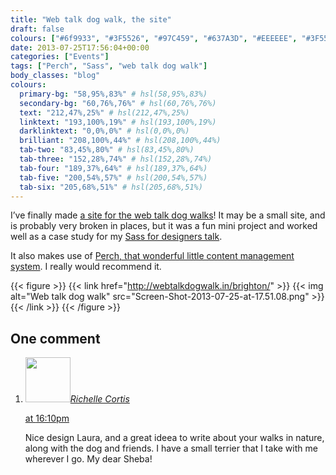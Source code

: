 ```yaml
---
title: "Web talk dog walk, the site"
draft: false
colours: ["#6f9933", "#3F5526", "#97C459", "#637A3D", "#EEEEEE", "#3F5526", "#637A3D"]
date: 2013-07-25T17:56:04+00:00
categories: ["Events"]
tags: ["Perch", "Sass", "web talk dog walk"]
body_classes: "blog"
colours:
  primary-bg: "58,95%,83%" # hsl(58,95%,83%)
  secondary-bg: "60,76%,76%" # hsl(60,76%,76%)
  text: "212,47%,25%" # hsl(212,47%,25%)
  linktext: "193,100%,19%" # hsl(193,100%,19%)
  darklinktext: "0,0%,0%" # hsl(0,0%,0%)
  brilliant: "208,100%,44%" # hsl(208,100%,44%)
  tab-two: "83,45%,80%" # hsl(83,45%,80%)
  tab-three: "152,28%,74%" # hsl(152,28%,74%)
  tab-four: "189,37%,64%" # hsl(189,37%,64%)
  tab-five: "200,54%,57%" # hsl(200,54%,57%)
  tab-six: "205,68%,51%" # hsl(205,68%,51%)
---
```


I’ve finally made [a site for the web talk dog walks](http://webtalkdogwalk.in/brighton/)! It may be a small site, and is probably very broken in places, but it was a fun mini project and worked well as a case study for my [Sass for designers talk](http://environmentsforhumans.com/2013/css-summit/).

It also makes use of [Perch, that wonderful little content management system](http://grabaperch.com/). I really would recommend it.

{{< figure >}}
  {{< link href="http://webtalkdogwalk.in/brighton/" >}}
  	{{< img alt="Web talk dog walk" src="Screen-Shot-2013-07-25-at-17.51.08.png" >}}
  {{< /link >}}
{{< /figure >}}

## One comment

<ol class="commentlist">
	<li class="comment even thread-even depth-1" id="li-comment-10237">
			<div class="comment-author vcard">
			<img alt='' src='https://secure.gravatar.com/avatar/8dd12b0ef4ca8ad1df8cd048dac59c8f?s=72&amp;d=mm&amp;r=g' srcset='https://secure.gravatar.com/avatar/8dd12b0ef4ca8ad1df8cd048dac59c8f?s=144&amp;d=mm&amp;r=g 2x' class='avatar avatar-72 photo' height='72' width='72' /><cite class="fn"><a href='http://www.ofleashk9training.com' rel='external nofollow' class='url'>Richelle Cortis</a></cite>
				<aside class="comment-meta commentmetadata"><p><a href="#comment-10237"><time datetime="2014-02-16T16:10:23+00:00" pubdate class="published">
		 at <span class="hours">16:10pm</span></time></a></p>
	</aside>
	</div>
	<div class="comment-entry">
		Nice design Laura, and a great ideea to write about your walks in nature, along with the dog and friends. I have a small terrier that I take with me wherever I go. My dear Sheba!
	</div>
</li>
</ol>
